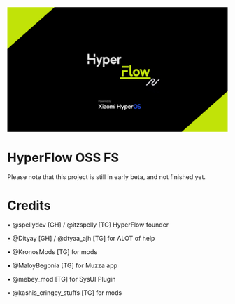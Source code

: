 <img src=https://raw.githubusercontent.com/Dityay/Dityay/refs/heads/main/HyperFlow.png>

# HyperFlow OSS FS

Please note that this project is still in early beta, and not finished yet.

# Credits

• @spellydev [GH] / @itzspelly [TG] HyperFlow founder

• @Dityay [GH] / @dtyaa_ajh [TG] for ALOT of help

• @KronosMods [TG] for mods

• @MaloyBegonia [TG] for Muzza app

• @mebey_mod [TG] for SysUI Plugin

• @kashis_cringey_stuffs [TG] for mods
